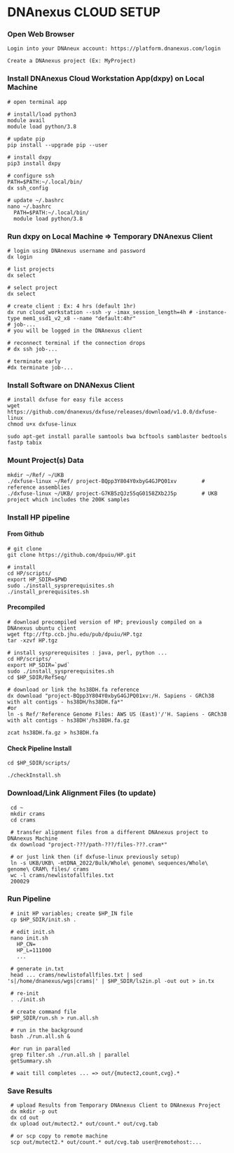 # DNAnexus CLOUD SETUP #

### Open Web Browser ###

    Login into your DNAneux account: https://platform.dnanexus.com/login

    Create a DNAnexus project (Ex: MyProject)

### Install DNAnexus Cloud Workstation App(dxpy) on Local Machine ### 

    # open terminal app

    # install/load python3
    module avail
    module load python/3.8

    # update pip
    pip install --upgrade pip --user   

    # install dxpy
    pip3 install dxpy

    # configure ssh
    PATH=$PATH:~/.local/bin/
    dx ssh_config

    # update ~/.bashrc
    nano ~/.bashrc
      PATH=$PATH:~/.local/bin/
      module load python/3.8

### Run dxpy on Local Machine => Temporary DNAnexus Client ###
  
    # login using DNAnexus username and password
    dx login
  
    # list projects
    dx select
    
    # select project
    dx select 

    # create client : Ex: 4 hrs (default 1hr)
    dx run cloud_workstation --ssh -y -imax_session_length=4h # -instance-type mem1_ssd1_v2_x8 --name "default:4hr"
    # job-...
    # you will be logged in the DNAnexus client

    # reconnect terminal if the connection drops
    # dx ssh job-...

    # terminate early
    #dx terminate job-...
  
### Install Software on DNANexus Client ###

    # install dxfuse for easy file access
    wget https://github.com/dnanexus/dxfuse/releases/download/v1.0.0/dxfuse-linux
    chmod u+x dxfuse-linux

    sudo apt-get install paralle samtools bwa bcftools samblaster bedtools fastp tabix

 ### Mount Project(s) Data ###

    mkdir ~/Ref/ ~/UKB
    ./dxfuse-linux ~/Ref/ project-BQpp3Y804Y0xbyG4GJPQ01xv        # reference assemblies
    ./dxfuse-linux ~/UKB/ project-G7KB5zQJz55qG0158ZXb2J5p        # UKB project which includes the 200K samples

### Install HP pipeline  ###

#### From Github ####

    # git clone
    git clone https://github.com/dpuiu/HP.git

    # install
    cd HP/scripts/
    export HP_SDIR=$PWD
    sudo ./install_sysprerequisites.sh
    ./install_prerequisites.sh  

#### Precompiled ####
    
    # download precompiled version of HP; previously compiled on a DNAnexus ubuntu client
    wget ftp://ftp.ccb.jhu.edu/pub/dpuiu/HP.tgz			
    tar -xzvf HP.tgz 

    # install sysprerequisites : java, perl, python ...
    cd HP/scripts/
    export HP_SDIR=`pwd`
    sudo ./install_sysprerequisites.sh 
    cd $HP_SDIR/RefSeq/

    # download or link the hs38DH.fa reference
    dx download "project-BQpp3Y804Y0xbyG4GJPQ01xv:/H. Sapiens - GRCh38 with alt contigs - hs38DH/hs38DH.fa*"       
    #or
    ln -s Ref/'Reference Genome Files: AWS US (East)'/'H. Sapiens - GRCh38 with alt contigs - hs38DH'/hs38DH.fa.gz

    zcat hs38DH.fa.gz > hs38DH.fa

 #### Check Pipeline Install ####

    cd $HP_SDIR/scripts/

    ./checkInstall.sh	                                                

### Download/Link Alignment Files  (to update) ####

     cd ~
     mkdir crams
     cd crams

     # transfer alignment files from a different DNAnexus project to DNAnexus Machine
     dx download "project-???/path-???/files-???.cram*"

     # or just link then (if dxfuse-linux previously setup)
     ln -s UKB/UKB\ -mtDNA_2022/Bulk/Whole\ genome\ sequences/Whole\ genome\ CRAM\ files/ crams
     wc -l crams/newlistofallfiles.txt 
     200029 


### Run Pipeline ####

     # init HP variables; create $HP_IN file
     cp $HP_SDIR/init.sh .

     # edit init.sh
     nano init.sh
       HP_CN=
       HP_L=111000
       ...

     # generate in.txt
     head ... crams/newlistofallfiles.txt | sed 's|/home/dnanexus/wgs|crams|' | $HP_SDIR/ls2in.pl -out out > in.tx

     # re-init
     . ./init.sh
    
     # create command file
     $HP_SDIR/run.sh > run.all.sh                            

     # run in the background
     bash ./run.all.sh &

     #or run in paralled
     grep filter.sh ./run.all.sh | parallel
     getSummary.sh

     # wait till completes ... => out/{mutect2,count,cvg}.*

### Save Results ###

     # upload Results from Temporary DNAnexus Client to DNAnexus Project
     dx mkdir -p out
     dx cd out
     dx upload out/mutect2.* out/count.* out/cvg.tab  

     # or scp copy to remote machine
     scp out/mutect2.* out/count.* out/cvg.tab user@remotehost:...
